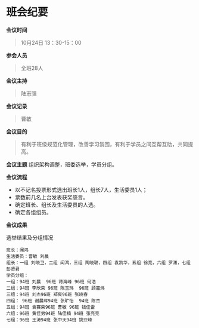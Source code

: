 # 班会纪要

**会议时间**
> 10月24日 13：30-15：00

**参会人员**
> 全班28人

**会议主持**
> 陆志强

**会议记录**

> 曹敏

**会议目的**
> 有利于班级规范化管理，改善学习氛围，有利于学员之间互帮互助，共同提高。

**会议主题**
组织架构调整，班委选举，学员分组。

**会议流程**
- 以不记名投票形式选出班长1人，组长7人，生活委员1人；
- 票数前几名上台发表获奖感言。
- 确定班长、组长及生活委员的人选。
- 确定各组组员。

**会议成果**

选举结果及分组情况

    班长：闻鸿 
    生活委员：曹敏 刘晨
    组长：一组 刘晓卫，二组 闻鸿，三组 陶晓聪，四组 袁凯华，五组 徐亮，六组 罗潇，七组 彭贤君
    学员分组：
    一组：94班 刘晨  96班 蒋海峰 96班 何浩
    二组：94班 李欣荣 96班 陈玉玮	96班 顾嘉炜
    三组：94班 刘杰96班 郑爽96班 张晓春
    四组：	96班 谢晨晖94班 张旷怡	94班 陈杰
    五组：94班 袁赛荣96班 曹敏 96班 钱佳雷
    六组：96班 黄佳男94班 陆佳楠 94班 张亮亮
    七组：96班 王涛94班 张中天94班 姚亚峰

